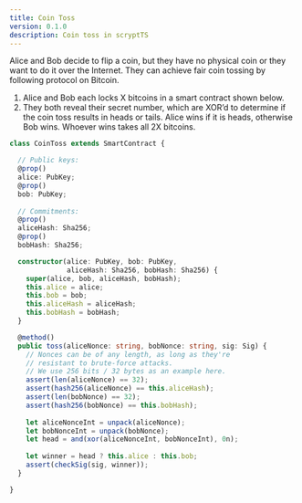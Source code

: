 ```yaml
---
title: Coin Toss
version: 0.1.0
description: Coin toss in scryptTS
---
```


Alice and Bob decide to flip a coin, but they have no physical coin or they want to do it over the Internet. They can achieve fair coin tossing by following protocol on Bitcoin.

1. Alice and Bob each locks X bitcoins in a smart contract shown below.
2. They both reveal their secret number, which are XOR’d to determine if the coin toss results in heads or tails. Alice wins if it is heads, otherwise Bob wins. Whoever wins takes all 2X bitcoins.

```ts
class CoinToss extends SmartContract {

  // Public keys:
  @prop()
  alice: PubKey;
  @prop()
  bob: PubKey;
  
  // Commitments:
  @prop()
  aliceHash: Sha256;
  @prop()
  bobHash: Sha256;

  constructor(alice: PubKey, bob: PubKey,
              aliceHash: Sha256, bobHash: Sha256) {
    super(alice, bob, aliceHash, bobHash);
    this.alice = alice;
    this.bob = bob;
    this.aliceHash = aliceHash;
    this.bobHash = bobHash;
  }

  @method()
  public toss(aliceNonce: string, bobNonce: string, sig: Sig) {
    // Nonces can be of any length, as long as they're
    // resistant to brute-force attacks.
    // We use 256 bits / 32 bytes as an example here.
    assert(len(aliceNonce) == 32);
    assert(hash256(aliceNonce) == this.aliceHash);
    assert(len(bobNonce) == 32);
    assert(hash256(bobNonce) == this.bobHash);
    
    let aliceNonceInt = unpack(aliceNonce);
    let bobNonceInt = unpack(bobNonce);
    let head = and(xor(aliceNonceInt, bobNonceInt), 0n);
    
    let winner = head ? this.alice : this.bob;
    assert(checkSig(sig, winner));
  }

}

```